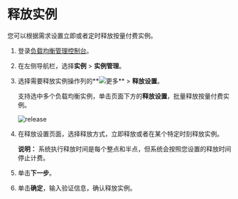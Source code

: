 # 释放实例

您可以根据需求设置立即或者定时释放按量付费实例。

1.  登录[负载均衡管理控制台](https://slb.console.aliyun.com/slb/cn-hangzhou)。

2.  在左侧导航栏，选择**实例** \> **实例管理**。

3.  选择需要释放实例操作列的**![更多](https://static-aliyun-doc.oss-accelerate.aliyuncs.com/assets/img/zh-CN/3167559951/p103903.png)** \> **释放设置**。

    支持选中多个负载均衡实例，单击页面下方的**释放设置**，批量释放按量付费实例。

    ![release](https://static-aliyun-doc.oss-accelerate.aliyuncs.com/assets/img/zh-CN/6778893161/p241696.png)

4.  在释放设置页面，选择释放方式，立即释放或者在某个特定时刻释放实例。

    **说明：** 系统执行释放时间是每个整点和半点，但系统会按照您设置的释放时间停止计费。

5.  单击**下一步**。

6.  单击**确定**，输入验证信息，确认释放实例。


